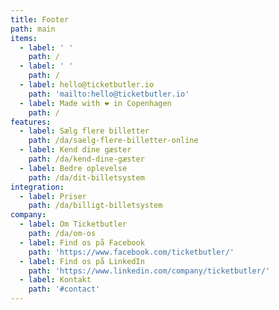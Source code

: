 ```yaml
---
title: Footer
path: main
items:
  - label: ' '
    path: /
  - label: ' '
    path: /
  - label: hello@ticketbutler.io
    path: 'mailto:hello@ticketbutler.io'
  - label: Made with ❤️ in Copenhagen
    path: /
features:
  - label: Sælg flere billetter
    path: /da/saelg-flere-billetter-online
  - label: Kend dine gæster
    path: /da/kend-dine-gæster
  - label: Bedre oplevelse
    path: /da/dit-billetsystem
integration:
  - label: Priser
    path: /da/billigt-billetsystem
company:
  - label: Om Ticketbutler
    path: /da/om-os
  - label: Find os på Facebook
    path: 'https://www.facebook.com/ticketbutler/'
  - label: Find os på LinkedIn
    path: 'https://www.linkedin.com/company/ticketbutler/'
  - label: Kontakt
    path: '#contact'
---
```


